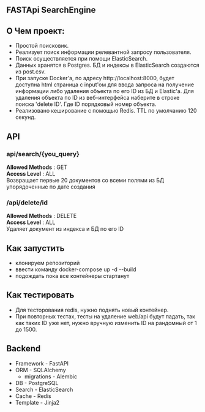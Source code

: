 ##  FASTApi SearchEngine

## О Чем проект:
- Простой поисковик. 
- Реализует поиск информации релевантной запросу пользователя.
- Поиск осуществляется при помощи ElasticSearch. 
- Данных хранятся в Postgres. БД и индексы в ElasticSearch создаются из post.csv.
- При запуске Docker'a,  по адресу http://localhost:8000, будет доступна html страница с input'ом для ввода запроса на получение информации либо удаления объекта по его ID из БД и Elastic'a. Для удаления объекта по ID из веб-интерфейса наберите в строке поиска 'delete ID'. Где ID порядковый номер объекта.
- Реализовано кеширование с помощью Redis. TTL по умолчанию 120 секунд.

## API
### api/search/{you_query}
**Allowed Methods** : GET
<br>**Access Level** : ALL
<br> Возвращает первые 20 документов со всеми полями из БД упорядоченные по дате создания


### /api/delete/id
**Allowed Methods** : DELETE
<br>**Access Level** : ALL
<br>Удаляет документ из индекса и БД по его ID 


## Как запустить
- клонируем репозиторий
- ввести команду docker-compose up -d --build
- подождать пока все контейнеры стартанут

## Как тестировать
- Для тесторования redis, нужно поднять новый контейнер.
- При повторных тестах, тесты на удаление web/api будут падать, так как таких ID уже нет, нужно вручную изменить ID на рандомный от 1 до 1500.



## Backend
- Framework - FastAPI
- ORM - SQLAlchemy
  - migrations - Alembic
- DB - PostgreSQL
- Search - ElasticSearch
- Cache - Redis
- Template - Jinja2
